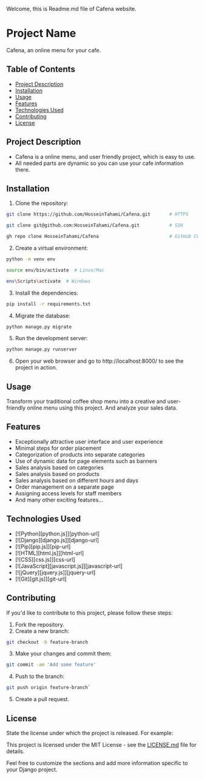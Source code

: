 Welcome, this is Readme.md file of Cafena website.

# Project Name

Cafena, an online menu for your cafe.

## Table of Contents

- [Project Description](#project-description)
- [Installation](#installation)
- [Usage](#usage)
- [Features](#features)
- [Technologies Used](#technologies-used)
- [Contributing](#contributing)
- [License](#license)

## Project Description

- Cafena is a online menu, and user friendly project, which is easy to use.
- All needed parts are dynamic so you can use your cafe information there.

## Installation

1. Clone the repository:
```bash 
git clone https://github.com/HosseinTahami/Cafena.git       # HTTPS
``` 
```bash 
git clone git@github.com:HosseinTahami/Cafena.git           # SSH
```
```bash
gh repo clone HosseinTahami/Cafena                          # GitHub CLI
```
2. Create a virtual environment:
```bash 
python -m venv env
```
```bash
source env/bin/activate  # Linux/Mac
```
```bash
env\Scripts\activate  # Windows
```
3. Install the dependencies:
```bash
pip install -r requirements.txt
```
4. Migrate the database:
```bash
python manage.py migrate
```
5. Run the development server:
```bash
python manage.py runserver
```
6. Open your web browser and go to http://localhost:8000/ to see the project in action.

## Usage

Transform your traditional coffee shop menu into a creative and user-friendly online menu using this project. And analyze your sales data.

## Features

- Exceptionally attractive user interface and user experience
- Minimal steps for order placement
- Categorization of products into separate categories
- Use of dynamic data for page elements such as banners
- Sales analysis based on categories
- Sales analysis based on products
- Sales analysis based on different hours and days
- Order management on a separate page
- Assigning access levels for staff members
- And many other exciting features...

## Technologies Used

* [![Python][python.js]][python-url]
* [![Django][django.js]][django-url]
* [![Pip][pip.js]][pip-url]
* [![HTML][html.js]][html-url]
* [![CSS][css.js]][css-url]
* [![JavaScript][javascript.js]][javascript-url]
* [![jQuery][jquery.js]][jquery-url]
* [![Git][git.js]][git-url]

## Contributing

If you'd like to contribute to this project, please follow these steps:

1. Fork the repository.
2. Create a new branch:
```bash 
git checkout -b feature-branch 
```
3. Make your changes and commit them:  
```bash 
git commit -am 'Add some feature'
```

4. Push to the branch:
```bash 
git push origin feature-branch` 
```
5. Create a pull request.

## License

State the license under which the project is released. For example:

This project is licensed under the MIT License - see the [LICENSE.md](LICENSE.md) file for details.

Feel free to customize the sections and add more information specific to your Django project.